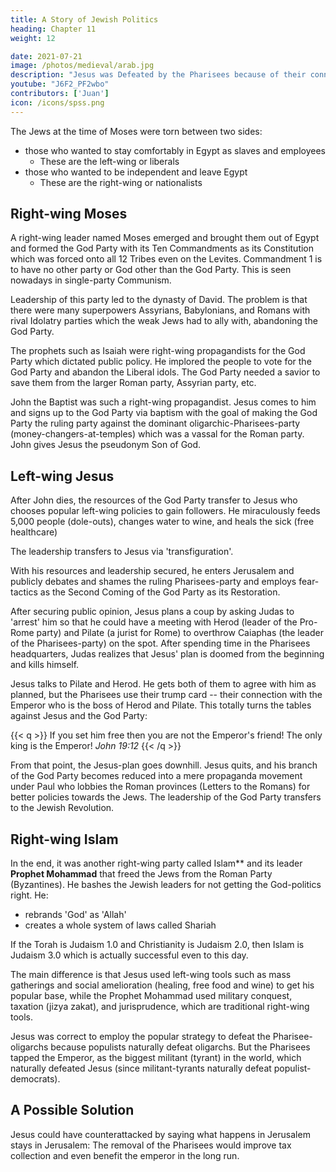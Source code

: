 ```yaml
---
title: A Story of Jewish Politics
heading: Chapter 11
weight: 12

date: 2021-07-21
image: /photos/medieval/arab.jpg
description: "Jesus was Defeated by the Pharisees because of their connection to the Emperor"
youtube: "J6F2_PF2wbo"
contributors: ['Juan']
icon: /icons/spss.png
---
```



The Jews at the time of Moses were torn between two sides: 
- those who wanted to stay comfortably in Egypt as slaves and employees
  - These are the left-wing or liberals
- those who wanted to be independent and leave Egypt
  - These are the right-wing or nationalists


## Right-wing Moses

A right-wing leader named Moses emerged and brought them out of Egypt and formed the God Party with its Ten Commandments as its Constitution which was forced onto all 12 Tribes even on the Levites. Commandment 1 is to have no other party or God other than the God Party. This is seen nowadays in single-party Communism.

Leadership of this party led to the dynasty of David. The problem is that there were many superpowers Assyrians, Babylonians, and Romans with rival Idolatry parties which the weak Jews had to ally with, abandoning the God Party. 

The prophets such as Isaiah were right-wing propagandists for the God Party which dictated public policy. He implored the people to vote for the God Party and abandon the Liberal idols. The God Party needed a savior to save them from the larger Roman party, Assyrian party, etc. 

John the Baptist was such a right-wing propagandist. Jesus comes to him and signs up to the God Party via baptism with the goal of making the God Party the ruling party against the dominant oligarchic-Pharisees-party (money-changers-at-temples) which was a vassal for the Roman party. John gives Jesus the pseudonym Son of God. 


## Left-wing Jesus

After John dies, the resources of the God Party transfer to Jesus who chooses popular left-wing policies to gain followers. He miraculously feeds 5,000 people (dole-outs), changes water to wine, and heals the sick (free healthcare)

The leadership transfers to Jesus via 'transfiguration'. 

With his resources and leadership secured, he enters Jerusalem and publicly debates and shames the ruling Pharisees-party and employs fear-tactics as the Second Coming of the God Party as its Restoration.

After securing public opinion, Jesus plans a coup by asking Judas to 'arrest' him so that he could have a meeting with Herod (leader of the Pro-Rome party) and Pilate (a jurist for Rome) to overthrow Caiaphas (the leader of the Pharisees-party) on the spot. After spending time in the Pharisees headquarters, Judas realizes that Jesus' plan is doomed from the beginning and kills himself. 

Jesus talks to Pilate and Herod. He gets both of them to agree with him as planned, but the Pharisees use their trump card -- their connection with the Emperor who is the boss of Herod and Pilate. This totally turns the tables against Jesus and the God Party: 

{{< q >}}
If you set him free then you are not the Emperor's friend! The only king is the Emperor!
<cite>John 19:12</cite>
{{< /q >}}


From that point, the Jesus-plan goes downhill. Jesus quits, and his branch of the God Party becomes reduced into a mere propaganda movement under Paul who lobbies the Roman provinces (Letters to the Romans) for better policies towards the Jews. The leadership of the God Party transfers to the Jewish Revolution. 


## Right-wing Islam

In the end, it was another right-wing party called Islam** and its leader **Prophet Mohammad** that freed the Jews from the Roman Party (Byzantines). He bashes the Jewish leaders for not getting the God-politics right. He:
- rebrands 'God' as 'Allah'
- creates a whole system of laws called Shariah

If the Torah is Judaism 1.0 and Christianity is Judaism 2.0, then Islam is Judaism 3.0 which is actually successful even to this day.

The main difference is that Jesus used left-wing tools such as mass gatherings and social amelioration (healing, free food and wine) to get his popular base, while the Prophet Mohammad used military conquest, taxation (jizya zakat), and jurisprudence, which are traditional right-wing tools. 

Jesus was correct to employ the popular strategy to defeat the Pharisee-oligarchs because populists naturally defeat oligarchs. But the Pharisees tapped the Emperor, as the biggest militant (tyrant) in the world, which naturally defeated Jesus (since militant-tyrants naturally defeat populist-democrats). 


## A Possible Solution

Jesus could have counterattacked by saying what happens in Jerusalem stays in Jerusalem: The removal of the Pharisees would improve tax collection and even benefit the emperor in the long run.